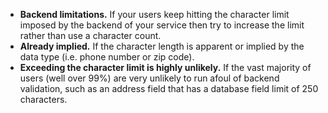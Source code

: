 - **Backend limitations.** If your users keep hitting the character limit imposed by the backend of your service then try to increase the limit rather than use a character count.
- **Already implied.** If the character length is apparent or implied by the data type (i.e. phone number or zip code).
- **Exceeding the character limit is highly unlikely.** If the vast majority of users (well over 99%) are very unlikely to run afoul of backend validation, such as an address field that has a database field limit of 250 characters.